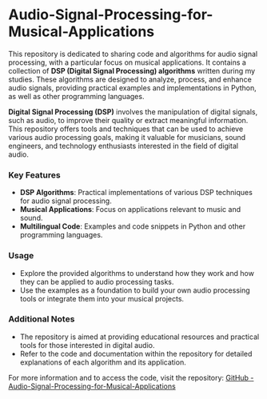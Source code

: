# Audio-Signal-Processing-for-Musical-Applications

This repository is dedicated to sharing code and algorithms for audio signal processing, with a particular focus on musical applications. It contains a collection of **DSP (Digital Signal Processing) algorithms** written during my studies. These algorithms are designed to analyze, process, and enhance audio signals, providing practical examples and implementations in Python, as well as other programming languages.

**Digital Signal Processing (DSP)** involves the manipulation of digital signals, such as audio, to improve their quality or extract meaningful information. This repository offers tools and techniques that can be used to achieve various audio processing goals, making it valuable for musicians, sound engineers, and technology enthusiasts interested in the field of digital audio.

### Key Features

- **DSP Algorithms**: Practical implementations of various DSP techniques for audio signal processing.
- **Musical Applications**: Focus on applications relevant to music and sound.
- **Multilingual Code**: Examples and code snippets in Python and other programming languages.

### Usage

- Explore the provided algorithms to understand how they work and how they can be applied to audio processing tasks.
- Use the examples as a foundation to build your own audio processing tools or integrate them into your musical projects.

### Additional Notes

- The repository is aimed at providing educational resources and practical tools for those interested in digital audio.
- Refer to the code and documentation within the repository for detailed explanations of each algorithm and its application.

For more information and to access the code, visit the repository: [GitHub - Audio-Signal-Processing-for-Musical-Applications](https://github.com/Mike014/Audio-Signal-Processing-for-Musical-Applications)
